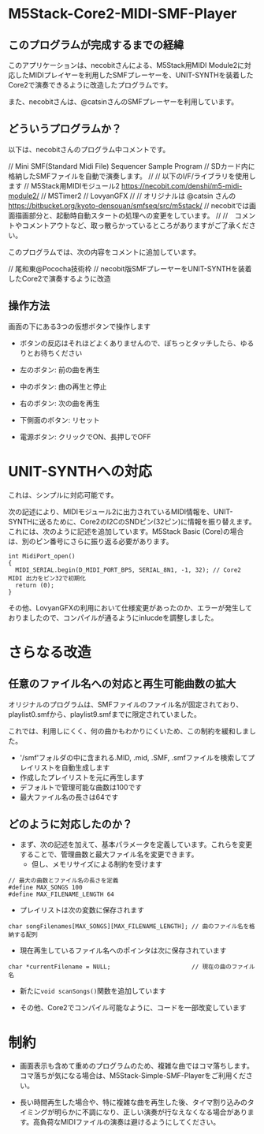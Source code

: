 # M5Stack-Core2-MIDI-SMF-Player

## このプログラムが完成するまでの経緯

このアプリケーションは、necobitさんによる、M5Stack用MIDI Module2に対応したMIDIプレイヤーを利用したSMFプレーヤーを、UNIT-SYNTHを装着したCore2で演奏できるように改造したプログラムです。

また、necobitさんは、@catsinさんのSMFプレーヤーを利用しています。

## どういうプログラムか？

以下は、necobitさんのプログラム中コメントです。

// Mini SMF(Standard Midi File) Sequencer Sample Program
// SDカード内に格納したSMFファイルを自動で演奏します。
//
// 以下のI/F/ライブラリを使用します
//  M5Stack用MIDIモジュール2 https://necobit.com/denshi/m5-midi-module2/
//  MSTimer2
//  LovyanGFX
//
// オリジナルは @catsin さんの https://bitbucket.org/kyoto-densouan/smfseq/src/m5stack/
// necobitでは画面描画部分と、起動時自動スタートの処理への変更をしています。
//
//　コメントやコメントアウトなど、取っ散らかっているところがありますがご了承ください。

このプログラムでは、次の内容をコメントに追加しています。

// 尾和東@Pococha技術枠
// necobit版SMFプレーヤーをUNIT-SYNTHを装着したCore2で演奏するように改造

## 操作方法

画面の下にある3つの仮想ボタンで操作します
- ボタンの反応はそれほどよくありませんので、ぽちっとタッチしたら、ゆるりとお待ちください

- 左のボタン: 前の曲を再生
- 中のボタン: 曲の再生と停止
- 右のボタン: 次の曲を再生
- 下側面のボタン: リセット
- 電源ボタン: クリックでON、長押しでOFF


# UNIT-SYNTHへの対応

これは、シンプルに対応可能です。

次の記述により、MIDIモジュール2に出力されているMIDI情報を、UNIT-SYNTHに送るために、Core2のI2CのSNDピン(32ピン)に情報を振り替えます。これには、次のように記述を追加しています。M5Stack Basic (Core)の場合は、別のピン番号にさらに振り返る必要があります。
```
int MidiPort_open()
{
  MIDI_SERIAL.begin(D_MIDI_PORT_BPS, SERIAL_8N1, -1, 32); // Core2 MIDI 出力をピン32で初期化
  return (0);
}
```

その他、LovyanGFXの利用において仕様変更があったのか、エラーが発生しておりましたので、コンパイルが通るようにinlucdeを調整しました。

# さらなる改造

## 任意のファイル名への対応と再生可能曲数の拡大

オリジナルのプログラムは、SMFファイルのファイル名が固定されており、playlist0.smfから、playlist9.smfまでに限定されていました。

これでは、利用しにくく、何の曲かもわかりにくいため、この制約を緩和しました。

- '/smf'フォルダの中に含まれる.MID, .mid, .SMF, .smfファイルを検索してプレイリストを自動生成します
- 作成したプレイリストを元に再生します
- デフォルトで管理可能な曲数は100です
- 最大ファイル名の長さは64です

## どのように対応したのか？

- まず、次の記述を加えて、基本パラメータを定義しています。これらを変更することで、管理曲数と最大ファイル名を変更できます。
  - 但し、メモリサイズによる制約を受けます

```
// 最大の曲数とファイル名の長さを定義
#define MAX_SONGS 100
#define MAX_FILENAME_LENGTH 64
```
- プレイリストは次の変数に保存されます

```
char songFilenames[MAX_SONGS][MAX_FILENAME_LENGTH]; // 曲のファイル名を格納する配列
```

- 現在再生しているファイル名へのポインタは次に保存されています
```
char *currentFilename = NULL;                       // 現在の曲のファイル名
```

- 新たに```void scanSongs()```関数を追加しています

- その他、Core2でコンパイル可能なように、コードを一部改変しています

# 制約

- 画面表示も含めて重めのプログラムのため、複雑な曲ではコマ落ちします。コマ落ちが気になる場合は、M5Stack-Simple-SMF-Playerをご利用ください。

- 長い時間再生した場合や、特に複雑な曲を再生した後、タイマ割り込みのタイミングが明らかに不調になり、正しい演奏が行なえなくなる場合があります。高負荷なMIDIファイルの演奏は避けるようにしてください。
